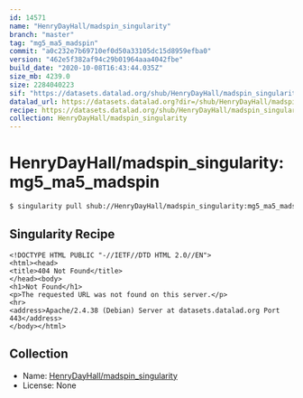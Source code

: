 ```yaml
---
id: 14571
name: "HenryDayHall/madspin_singularity"
branch: "master"
tag: "mg5_ma5_madspin"
commit: "a0c232e7b69710ef0d50a33105dc15d8959efba0"
version: "462e5f382af94c29b01964aaa4042fbe"
build_date: "2020-10-08T16:43:44.035Z"
size_mb: 4239.0
size: 2284040223
sif: "https://datasets.datalad.org/shub/HenryDayHall/madspin_singularity/mg5_ma5_madspin/2020-10-08-a0c232e7-462e5f38/462e5f382af94c29b01964aaa4042fbe.sif"
datalad_url: https://datasets.datalad.org?dir=/shub/HenryDayHall/madspin_singularity/mg5_ma5_madspin/2020-10-08-a0c232e7-462e5f38/
recipe: https://datasets.datalad.org/shub/HenryDayHall/madspin_singularity/mg5_ma5_madspin/2020-10-08-a0c232e7-462e5f38/Singularity
collection: HenryDayHall/madspin_singularity
---
```


# HenryDayHall/madspin_singularity:mg5_ma5_madspin

```bash
$ singularity pull shub://HenryDayHall/madspin_singularity:mg5_ma5_madspin
```

## Singularity Recipe

```singularity
<!DOCTYPE HTML PUBLIC "-//IETF//DTD HTML 2.0//EN">
<html><head>
<title>404 Not Found</title>
</head><body>
<h1>Not Found</h1>
<p>The requested URL was not found on this server.</p>
<hr>
<address>Apache/2.4.38 (Debian) Server at datasets.datalad.org Port 443</address>
</body></html>
```

## Collection

 - Name: [HenryDayHall/madspin_singularity](https://github.com/HenryDayHall/madspin_singularity)
 - License: None

